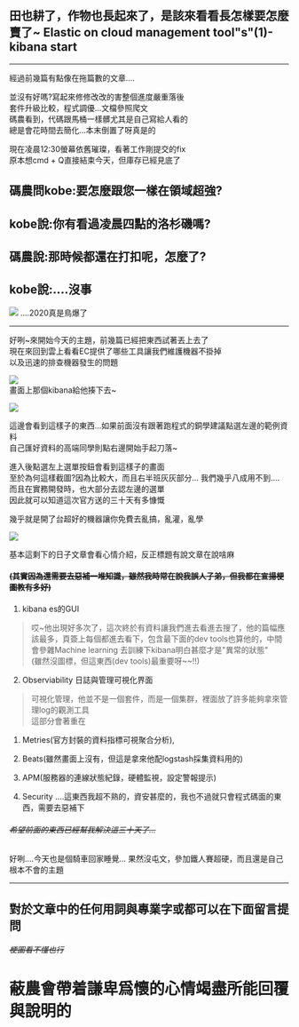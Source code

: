## 田也耕了，作物也長起來了，是該來看看長怎樣要怎麼賣了~ Elastic on cloud management tool"s"(1)-kibana start

---
經過前幾篇有點像在拖篇數的文章....    
 
並沒有好嗎?寫起來修修改改的害整個進度嚴重落後  
套件升級比較，程式調優...文檔參照爬文  
碼農看到，代碼跟馬桶一樣髒尤其是自己寫給人看的  
總是會花時間去簡化...本末倒置了呀真是的    

現在凌晨12:30螢幕依舊璀璨，看著工作剛提交的fix    
原本想cmd + Q直接結束今天，但庫存已經見底了    

## 碼農問kobe:要怎麼跟您一樣在領域超強?
## kobe說:你有看過凌晨四點的洛杉磯嗎?
## 碼農說:那時候都還在打扣呢，怎麼了?  
## kobe說:....沒事


![](https://CY810912.github.io/th12img/ecTool/kobe.png)
....2020真是鳥爆了

---

好咧~來開始今天的主題，前幾篇已經把東西試著丟上去了    
現在來回到雲上看看EC提供了哪些工具讓我們維護機器不掛掉  
以及迅速的排查機器發生的問題  

![](https://CY810912.github.io/th12img/endpoint.png)  
畫面上那個kibana給他揍下去~  
  
![](https://CY810912.github.io/th12img/ecTool/kibanaStart.png)


這邊會看到這樣子的東西...如果前面沒有跟著跑程式的銅學建議點選左邊的範例資料  
自己匯好資料的高端同學則點右邊開始手起刀落~


進入後點選左上選單按鈕會看到這樣子的畫面  
至於為何這樣截圖?因為比較大，而且右半班灰灰部分...
我們幾乎八成用不到....
而且在實務開發時，也大部分去認左邊的選單  
因此就可以知道這次官方送的三十天有多慷慨  

幾乎就是開了台超好的機器讓你免費去亂搞，亂灌，亂學

![](https://CY810912.github.io/th12img/ecTool/kibanaMenu.png)  

基本這剩下的日子文章會看心情介紹，反正標題有說文章在說啥麻
####  ~~(其實因為還需要去惡補一堆知識，雖然我時常在說我誤人子弟，但我都在宣揚梗圖教有多好)~~

1. kibana es的GUI
> 哎~他出現好多次了，這次終於有資料讓我們進去看進去搜了，他的篇幅應該最多，頁簽上每個都進去看下，包含最下面的dev tools也算他的，中間會參雜Machine learning 去訓練下kibana明白甚麼才是"異常的狀態"  
(雖然沒圖標，但這東西(dev tools)最重要呀~~!!)  

2. Observiability 日誌與管理可視化界面 
> 可視化管理，他並不是一個套件，而是一個集群，裡面放了許多能夠拿來管理log的觀測工具  
這部分會著重在  
1. Metries(官方封裝的資料指標可視聚合分析),
2. Beats(雖然畫面上沒有，但這是拿來他配logstash採集資料用的)
3. APM(服務器的連線狀態紀錄，硬體監視，設定警報提示)  

3. Security 
....這東西我超不熟的，資安甚麼的，我也不過就只會程式碼面的東西，需要去惡補下  
######  ~~希望前面的東西已經幫我解決這三十天了...~~


好咧....今天也是個騎車回家睡覺...
果然沒屯文，參加鐵人賽超硬，而且還是自己根本不會的主題

---
## 對於文章中的任何用詞與專業字或都可以在下面留言提問 
###### ~~梗圖看不懂也行~~
# 蔽農會帶着謙卑爲懷的心情竭盡所能回覆與說明的

 